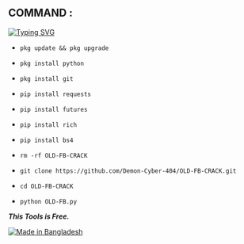 ## COMMAND :

[![Typing SVG](https://readme-typing-svg.demolab.com?font=Fira+Code&pause=1000&color=FF2C10&background=31FF9400&width=435&lines=Old+id+Cloning+Tools+Enjoy+Guys%F0%9F%A4%9F)](https://git.io/typing-svg)

* `pkg update && pkg upgrade`

* `pkg install python`

* `pkg install git`

* `pip install requests`

* `pip install futures`

* `pip install rich`

* `pip install bs4`

* `rm -rf OLD-FB-CRACK `

* `git clone https://github.com/Demon-Cyber-404/OLD-FB-CRACK.git `

* `cd OLD-FB-CRACK `

* `python OLD-FB.py `



___This Tools is Free.___</br>
<p align="left">
<a href="#"><img title="Made in Bangladesh" src="https://img.shields.io/badge/MADE%20IN-BANGLADESH-green?colorA=%23ff0000&colorB=%23017e40&style=for-the-badge"></a>
